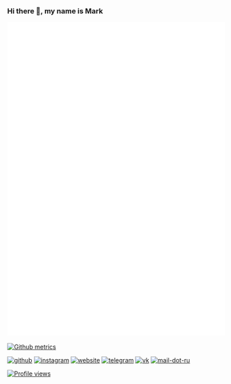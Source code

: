 ### Hi there 👋, my name is Mark

[![Metrics](/github-metrics.svg)](https://github.com/NeonGC)

[![Github metrics](https://github-readme-streak-stats.herokuapp.com/?user=neongc&theme=calm)](https://github.com/NeonGC)

[<img src='https://cdn.jsdelivr.net/npm/simple-icons@3.0.1/icons/github.svg' alt='github' height='40'>](https://github.com/neongc)  [<img src='https://cdn.jsdelivr.net/npm/simple-icons@3.0.1/icons/instagram.svg' alt='instagram' height='40'>](https://www.instagram.com/msaneon/)  [<img src='https://cdn.jsdelivr.net/npm/simple-icons@3.0.1/icons/icloud.svg' alt='website' height='40'>](https://neongc.ru)  [<img src='https://cdn.jsdelivr.net/npm/simple-icons@3.0.1/icons/telegram.svg' alt='telegram' height='40'>](https://t.me/mneon512)  [<img src='https://cdn.jsdelivr.net/npm/simple-icons@3.0.1/icons/vk.svg' alt='vk' height='40'>](https://vk.me/mneon512)  [<img src='https://cdn.jsdelivr.net/npm/simple-icons@3.0.1/icons/mail-dot-ru.svg' alt='mail-dot-ru' height='40'>](mailto:admin@neongc.ru)

[![Profile views](https://gpvc.arturio.dev/neongc)](https://github.com/NeonGC)
